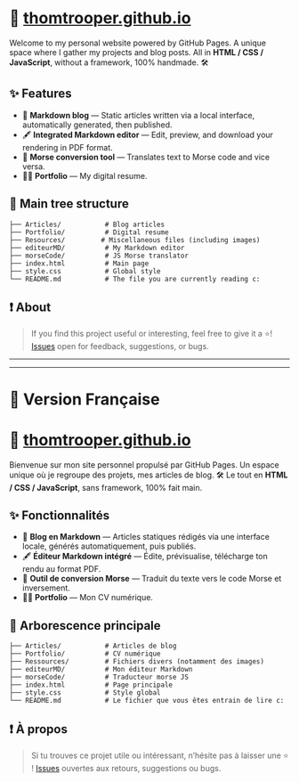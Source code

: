 # 🔗 [thomtrooper.github.io](https://thomtrooper.github.io)

Welcome to my personal website powered by GitHub Pages. A unique space where I gather my projects and blog posts.
All in **HTML / CSS / JavaScript**, without a framework, 100% handmade. 🛠️

## ✨ Features

- 📝 **Markdown blog** — Static articles written via a local interface, automatically generated, then published.
- 🖋️ **Integrated Markdown editor** — Edit, preview, and download your rendering in PDF format.
- 🧠 **Morse conversion tool** — Translates text to Morse code and vice versa.
- 👨‍💼 **Portfolio** — My digital resume.

## 📁 Main tree structure

```
├── Articles/           # Blog articles
├── Portfolio/          # Digital resume
├── Resources/         # Miscellaneous files (including images)
├── editeurMD/          # My Markdown editor
├── morseCode/          # JS Morse translator
├── index.html          # Main page
├── style.css           # Global style
└── README.md           # The file you are currently reading c:
```

## ❗ About

> If you find this project useful or interesting, feel free to give it a ⭐!
> [Issues](https://github.com/ThomTrooper/ThomTrooper.github.io/issues) open for feedback, suggestions, or bugs.

---
---

# 🥖 Version Française
# 🔗 [thomtrooper.github.io](https://thomtrooper.github.io)

Bienvenue sur mon site personnel propulsé par GitHub Pages. Un espace unique où je regroupe des projets, mes articles de blog.
🛠️ Le tout en **HTML / CSS / JavaScript**, sans framework, 100% fait main.

## ✨ Fonctionnalités

- 📝 **Blog en Markdown** — Articles statiques rédigés via une interface locale, générés automatiquement, puis publiés.
- 🖋️ **Éditeur Markdown intégré** — Édite, prévisualise, télécharge ton rendu au format PDF.
- 🧠 **Outil de conversion Morse** — Traduit du texte vers le code Morse et inversement.
- 👨‍💼 **Portfolio** — Mon CV numérique.

## 📁 Arborescence principale

```
├── Articles/           # Articles de blog
├── Portfolio/          # CV numérique
├── Ressources/         # Fichiers divers (notamment des images)
├── editeurMD/          # Mon éditeur Markdown
├── morseCode/          # Traducteur morse JS
├── index.html          # Page principale
├── style.css           # Style global
└── README.md           # Le fichier que vous êtes entrain de lire c:
```

## ❗ À propos

> Si tu trouves ce projet utile ou intéressant, n’hésite pas à laisser une ⭐ !
> [Issues](https://github.com/ThomTrooper/ThomTrooper.github.io/issues) ouvertes aux retours, suggestions ou bugs.
